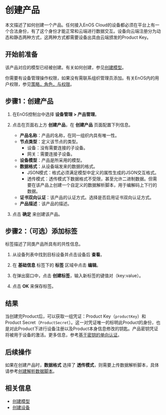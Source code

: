 # 创建产品

本文描述了如何创建一个产品。任何接入EnOS Cloud的设备都必须在平台上有一个合法身份，有了这个身份才能正常和云端进行数据交互。设备向云端注册分为动态和静态两种方式，这两种方式都需要设备出具由云端颁发的Product Key。

## 开始前准备<beforestart>

该产品对应的模型已经被创建。有关如何创建，参见[创建模型](../../model/creating_model)。

你需要有设备管理操作权限，如果没有需联系组织管理员添加。有关EnOS内的用户权限，参见[策略，角色，与权限](/docs/iam/zh_CN/dev/access_policy)。

## 步骤1：创建产品<createproduct>

1. 在EnOS控制台中选择 **设备管理 > 产品管理**。

2. 点击在页面右上方 **创建产品**，在 **创建产品** 页面配置下列信息。

   - **产品名称**：产品的名称，在同一组织内具有唯一性。
   - **节点类型**：定义该节点的类型。
     + 设备：没有需要连接的子设备。
     + 网关：需要连接子设备。
   - **设备模型**：产品是所采用的模型。
   - **数据格式**：从设备端发来的数据的格式。
     + JSON模式：格式必须满足模型中定义的属性生成的JSON交互格式。
     + 透传模式：透传模式下数据格式不受限，甚至允许二进制数据。但需要在该产品上创建一个自定义的数据解析脚本，用于编解码上下行的数据。
   - **证书双向认证**：该产品的认证方式。选择是否启用证书双向认证方式。
   - **产品描述**：该产品的描述。

3. 点击 **确定** 来创建该产品。

## 步骤2：（可选）添加标签<addtags>

标签描述了同类产品所具有的共性信息。

1. 从设备列表中找到目标设备并点击设备后 **查看**。

2. 在 **基础信息** 标签下的 **标签** 区域中点击 **编辑**。

3. 在弹出窗口中，点击 **创建标签**，输入新标签的键值对（key:value）。

4. 点击 **OK** 来保存标签。

## 结果<result>

当创建完Product后，可以获取一组凭证：Product Key（`productKey`）和Product Secret（`ProductSecret`）。这一对凭证唯一的标明此Product的身份，也是对此Product下进行设备注册以及Product本身信息修改的钥匙。产品密钥凭证将被用于设备的激活。更多信息，参考[基于密钥的单向认证](../../../learn/deviceconnection_authentication)。

## 后续操作<followup>

如果在创建产品时，**数据格式** 选择了 **透传模式**，则需要上传数据解析脚本，具体请参考[创建解析数据脚本](creating_data_parsing_script)。

## 相关信息<relatedinformation>

- [创建模型](../../model/creating_model)
- [创建设备](creating_device)
